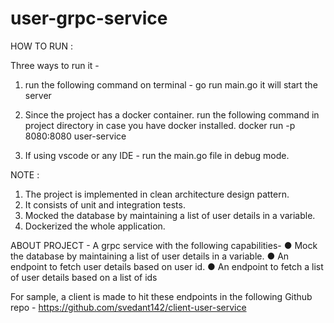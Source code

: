 # user-grpc-service

HOW TO RUN :

Three ways to run it -

1. run the following command on terminal - go run main.go
   it will start the server

2. Since the project has a docker container. run the following command in project directory in case you have docker installed.
   docker run -p 8080:8080 user-service

3. If using vscode or any IDE -
   run the main.go file in debug mode.

NOTE :

1. The project is implemented in clean architecture design pattern.
2. It consists of unit and integration tests.
3. Mocked the database by maintaining a list of user details in a variable.
4. Dockerized the whole application.

ABOUT PROJECT -
A grpc service with the following capabilities-
● Mock the database by maintaining a list of user details in a variable.
● An endpoint to fetch user details based on user id.
● An endpoint to fetch a list of user details based on a list of ids

For sample, a client is made to hit these endpoints in the following Github repo -
https://github.com/svedant142/client-user-service
